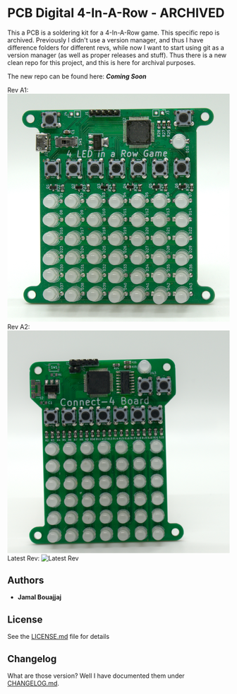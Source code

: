 # PCB Digital 4-In-A-Row - ARCHIVED

This a PCB is a soldering kit for a 4-In-A-Row game. This specific repo is archived. Previously I didn't use a version manager, and thus I have difference folders for different revs, while now I want to start using git as a version manager (as well as proper releases and stuff). Thus there is a new clean repo for this project, and this is here for archival purposes. 

The new repo can be found here:
*__Coming Soon__*

Rev A1:
![Rev A1](.images/DSC04731.jpg)
Rev A2:
![Rev A2](.images/DSC03689_01.jpg)
Latest Rev:
![Latest Rev](.images/20210311_013805.jpg)
## Authors

* **Jamal Bouajjaj** 

## License

See the [LICENSE.md](LICENSE.md) file for details

## Changelog 

What are those version? Well I have documented them under [CHANGELOG.md](CHANGELOG.md).
